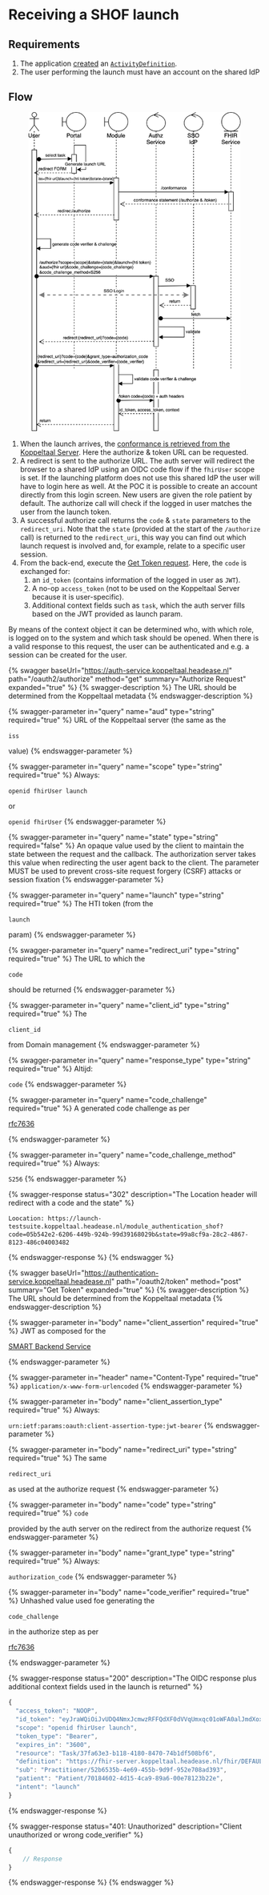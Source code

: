 # Receiving a SHOF launch

## Requirements

1. The application [created](../resources-managen/crud-operaties/resource-aanmaken.md) an [`ActivityDefinition`](https://simplifier.net/koppeltaalv2.0/kt2activitydefinition).
2. The user performing the launch must have an account on the shared IdP

## Flow

<figure><img src="../../.gitbook/assets/SMART on FHIR app launch and HTI.drawio.png" alt=""><figcaption></figcaption></figure>

1. When the launch arrives, the [conformance is retrieved from the Koppeltaal Server](../koppeltaal-server-metadata-opvragen.md). Here the authorize & token URL can be requested.
2. A redirect is sent to the authorize URL. The auth server will redirect the browser to a shared IdP using an OIDC code flow if the `fhirUser` scope is set. If the launching platform does not use this shared IdP the user will have to login here as well. At the POC it is possible to create an account directly from this login screen. New users are given the role patient by default. The authorize call will check if the logged in user matches the user from the launch token.
3. A successful authorize call returns the `code` & `state` parameters to the `redirect_uri`. Note that the `state` (provided at the start of the `/authorize` call) is returned to the `redirect_uri`, this way you can find out which launch request is involved and, for example, relate to a specific user session.
4. From the back-end, execute the [Get Token request](smart-hti-on-fhir-launch-ontvangen.md#get-token). Here, the `code` is exchanged for:
   1. an `id_token` (contains information of the logged in user as `JWT`).
   2. A no-op `access_token` (not to be used on the Koppeltaal Server because it is user-specific).
   3. Additional context fields such as `task`, which the auth server fills based on the JWT provided as launch param.

By means of the context object it can be determined who, with which role, is logged on to the system and which task should be opened. When there is a valid response to this request, the user can be authenticated and e.g. a session can be created for the user.

{% swagger baseUrl="https://auth-service.koppeltaal.headease.nl" path="/oauth2/authorize" method="get" summary="Authorize Request" expanded="true" %}
{% swagger-description %}
The URL should be determined from the Koppeltaal metadata
{% endswagger-description %}

{% swagger-parameter in="query" name="aud" type="string" required="true" %}
URL of the Koppeltaal server (the same as the 

`iss`

 value)
{% endswagger-parameter %}

{% swagger-parameter in="query" name="scope" type="string" required="true" %}
Always: 

`openid fhirUser launch`

 or 

`openid fhirUser`
{% endswagger-parameter %}

{% swagger-parameter in="query" name="state" type="string" required="false" %}
An opaque value used by the client to maintain the state between the request and the callback. The authorization server takes this value when redirecting the user agent back to the client. The parameter MUST be used to prevent cross-site request forgery (CSRF) attacks or session fixation
{% endswagger-parameter %}

{% swagger-parameter in="query" name="launch" type="string" required="true" %}
The HTI token (from the 

`launch`

 param)
{% endswagger-parameter %}

{% swagger-parameter in="query" name="redirect_uri" type="string" required="true" %}
The URL to which the 

`code`

 should be returned
{% endswagger-parameter %}

{% swagger-parameter in="query" name="client_id" type="string" required="true" %}
The 

`client_id`

 from Domain management
{% endswagger-parameter %}

{% swagger-parameter in="query" name="response_type" type="string" required="true" %}
Altijd: 

`code`
{% endswagger-parameter %}

{% swagger-parameter in="query" name="code_challenge" required="true" %}
A generated code challenge as per 

[rfc7636](https://www.rfc-editor.org/rfc/rfc7636#appendix-B)


{% endswagger-parameter %}

{% swagger-parameter in="query" name="code_challenge_method" required="true" %}
Always: 

`S256`
{% endswagger-parameter %}

{% swagger-response status="302" description="The Location header will redirect with a code and the state" %}
```
Loocation: https://launch-testsuite.koppeltaal.headease.nl/module_authentication_shof?code=05b542e2-6206-449b-924b-99d39168029b&state=99a8cf9a-28c2-4867-8123-486c04003482
```
{% endswagger-response %}
{% endswagger %}

{% swagger baseUrl="https://authentication-service.koppeltaal.headease.nl" path="/oauth2/token" method="post" summary="Get Token" expanded="true" %}
{% swagger-description %}
The URL should be determined from the Koppeltaal metadata
{% endswagger-description %}

{% swagger-parameter in="body" name="client_assertion" required="true" %}
JWT as composed for the 

[SMART Backend Service](../connectie-maken-met-koppeltaal/toegang-tot-koppeltaal.md#1.-jwt-samenstellen)


{% endswagger-parameter %}

{% swagger-parameter in="header" name="Content-Type" required="true" %}
`application/x-www-form-urlencoded`
{% endswagger-parameter %}

{% swagger-parameter in="body" name="client_assertion_type" required="true" %}
Always: 

`urn:ietf:params:oauth:client-assertion-type:jwt-bearer`
{% endswagger-parameter %}

{% swagger-parameter in="body" name="redirect_uri" type="string" required="true" %}
The same 

`redirect_uri`

 as used at the authorize request
{% endswagger-parameter %}

{% swagger-parameter in="body" name="code" type="string" required="true" %}
`code`

 provided by the auth server on the redirect from the authorize request
{% endswagger-parameter %}

{% swagger-parameter in="body" name="grant_type" type="string" required="true" %}
Always: 

`authorization_code`
{% endswagger-parameter %}

{% swagger-parameter in="body" name="code_verifier" required="true" %}
Unhashed value used foe generating the 

`code_challenge`

 in the authorize step as per 

[rfc7636](https://www.rfc-editor.org/rfc/rfc7636#appendix-B)


{% endswagger-parameter %}

{% swagger-response status="200" description="The OIDC response plus additional context fields used in the launch is returned" %}
```javascript
{
  "access_token": "NOOP",
  "id_token": "eyJraWQiOiJvUDQ4NmxJcmwzRFFQdXF0dVVqUmxqc01oWFA0alJmdXoxS19uX0dpQmRrIiwiYWxnIjoiUlM1MTIiLCJ0eXAiOiJKV1QifQ.eyJpc3MiOiJodHRwczovL2F1dGhlbnRpY2F0aW9uLXNlcnZpY2Uua29wcGVsdGFhbC5oZWFkZWFzZS5ubC8iLCJhdWQiOiJiMDJkNmVhNi1iMWEyLTRjZDQtODJmNS1iNjQyM2Q2NmE5ODgiLCJuYmYiOjE2MzI4MTMzNTAsImV4cCI6MTYzMjgxNjk1MCwibm9uY2UiOiJmNGMxODZlNy1jMzI2LTQxODAtYjFmMi1jYTllMWI4YTgyYWQiLCJzdWIiOiJQYXRpZW50LzE5NjMiLCJhenAiOiJiMDJkNmVhNi1iMWEyLTRjZDQtODJmNS1iNjQyM2Q2NmE5ODgifQ.UfBtTACLOhsCMr4Tlen3RUFek06WgWc-aaTPQzJzmHVGYBLY3CnJXTLI1FfCzp1ChM3vx-e2jbFCDHak6ennsuitki-1HnrZitTKpG8qKZK_f24gwVFM5LmzdUXtuTszJSeulpRG8zmNI96pqaIW4ru995LwhKLd-XSOY02BbAMo4XZ46ZW8DBXnhr32CI9TUza8NEQoxlQAF8EboUhro5vauPrjdshP3jQFUNSs5NceB4er3RnF10Zd6SiLFP-_c2ynaj_v87fJEgVGw63byYcKm6O3bTW2KsSz_YNYDYv8DWjYAp25P79e-Hlc3ERcybhLnLy0_-Rkvjk5P_240g"
  "scope": "openid fhirUser launch",
  "token_type": "Bearer",
  "expires_in": "3600",
  "resource": "Task/37fa63e3-b118-4180-8470-74b1df508bf6",
  "definition": "https://fhir-server.koppeltaal.headease.nl/fhir/DEFAULT/ActivityDefinition/fbbf47a5-2a55-4e3a-8dec-a8eb63875374",
  "sub": "Practitioner/52b6535b-4e69-455b-9d9f-952e708ad393",
  "patient": "Patient/70184602-4d15-4ca9-89a6-00e78123b22e",
  "intent": "launch"
}
```
{% endswagger-response %}

{% swagger-response status="401: Unauthorized" description="Client unauthorized or wrong code_verifier" %}
```javascript
{
    // Response
}
```
{% endswagger-response %}
{% endswagger %}
